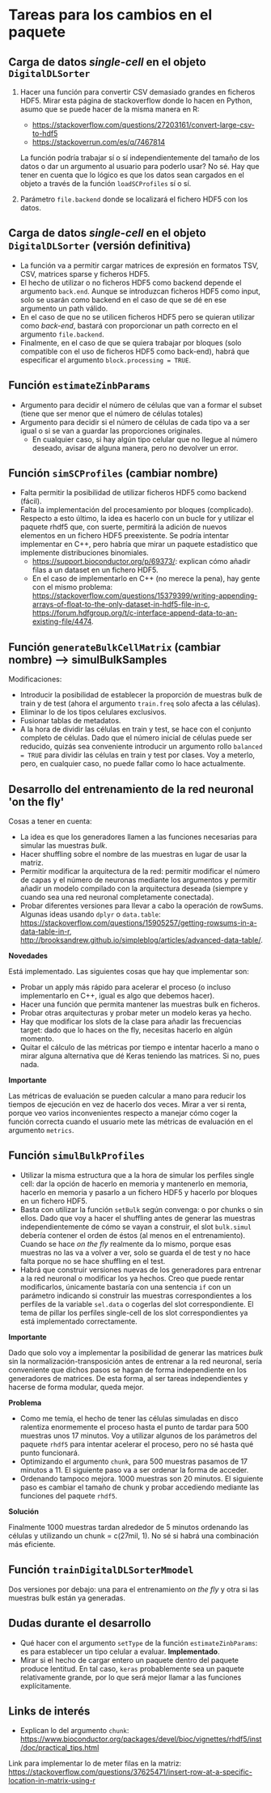 # Tareas para los cambios en el paquete

## Carga de datos _single-cell_ en el objeto `DigitalDLSorter`

1. Hacer una función para convertir CSV demasiado grandes en ficheros HDF5. Mirar esta página de stackoverflow donde lo hacen en Python, asumo que se puede hacer de la misma manera en R:
    * <https://stackoverflow.com/questions/27203161/convert-large-csv-to-hdf5>
    * <https://stackoverrun.com/es/q/7467814>

    La función podría trabajar sí o sí independientemente del tamaño de los datos o dar un argumento al usuario para poderlo usar? No sé. Hay que tener en cuenta que lo lógico es que los datos sean cargados en el objeto a través de la función `loadSCProfiles` sí o sí.

2. Parámetro `file.backend` donde se localizará el fichero HDF5 con los datos.

## Carga de datos _single-cell_ en el objeto `DigitalDLSorter` (versión definitiva)

* La función va a permitir cargar matrices de expresión en formatos TSV, CSV, matrices sparse y ficheros HDF5.
* El hecho de utilizar o no ficheros HDF5 como backend depende el argumento `back.end`. Aunque se introduzcan ficheros HDF5 como input, solo se usarán como backend en el caso de que se dé en ese argumento un path válido. 
* En el caso de que no se utilicen ficheros HDF5 pero se quieran utilizar como _back-end_, bastará con proporcionar un path correcto en el argumento `file.backend`.
* Finalmente, en el caso de que se quiera trabajar por bloques (solo compatible con el uso de ficheros HDF5 como back-end), habrá que especificar el argumento `block.processing = TRUE`.

## Función `estimateZinbParams`

* Argumento para decidir el número de células que van a formar el subset (tiene que ser menor que el número de células totales)
* Argumento para decidir si el número de células de cada tipo va a ser igual o si se van a guardar las proporciones originales. 
    * En cualquier caso, si hay algún tipo celular que no llegue al número deseado, avisar de alguna manera, pero no devolver un error.

## Función `simSCProfiles` (cambiar nombre)

* Falta permitir la posibilidad de utilizar ficheros HDF5 como backend (fácil).
* Falta la implementación del procesamiento por bloques (complicado). Respecto a esto último, la idea es hacerlo con un bucle for y utilizar el  paquete rhdf5 que, con suerte, permitirá la adición de nuevos elementos en un fichero HDF5 preexistente. Se podría intentar implementar en C++, pero habría que mirar un paquete estadístico que implemente distribuciones binomiales. 
    * <https://support.bioconductor.org/p/69373/>: explican cómo añadir filas a un dataset en un fichero HDF5.
    * En el caso de implementarlo en C++ (no merece la pena), hay gente con el mismo problema: <https://stackoverflow.com/questions/15379399/writing-appending-arrays-of-float-to-the-only-dataset-in-hdf5-file-in-c>, <https://forum.hdfgroup.org/t/c-interface-append-data-to-an-existing-file/4474>.

## Función `generateBulkCellMatrix` (cambiar nombre) --> simulBulkSamples

Modificaciones: 

* Introducir la posibilidad de establecer la proporción de muestras bulk de train y de test (ahora el argumento `train.freq` solo afecta a las células).
* Eliminar lo de los tipos celulares exclusivos.
* Fusionar tablas de metadatos.
* A la hora de dividir las células en train y test, se hace con el conjunto completo de células. Dado que el número inicial de células puede ser reducido, quizás sea conveniente introducir un argumento rollo `balanced = TRUE` para dividir las células en train y test por clases. Voy a meterlo, pero, en cualquier caso, no puede fallar como lo hace actualmente. 

## Desarrollo del entrenamiento de la red neuronal 'on the fly'

Cosas a tener en cuenta:

* La idea es que los generadores llamen a las funciones necesarias para simular las muestras _bulk_.
* Hacer shuffling sobre el nombre de las muestras en lugar de usar la matriz.
* Permitir modificar la arquitectura de la red: permitir modificar el número de capas y el número de neuronas mediante los argumentos y permitir añadir un modelo compilado con la arquitectura deseada (siempre y cuando sea una red neuronal completamente conectada).
* Probar diferentes versiones para llevar a cabo la operación de rowSums. Algunas ideas usando `dplyr` o `data.table`: <https://stackoverflow.com/questions/15905257/getting-rowsums-in-a-data-table-in-r>, <http://brooksandrew.github.io/simpleblog/articles/advanced-data-table/>.


**Novedades**

Está implementado. Las siguientes cosas que hay que implementar son:

* Probar un apply más rápido para acelerar el proceso (o incluso implementarlo en C++, igual es algo que debemos hacer).
* Hacer una función que permita mantener las muestras bulk en ficheros.
* Probar otras arquitecturas y probar meter un modelo keras ya hecho.
* Hay que modificar los slots de la clase para añadir las frecuencias target: dado que lo haces on the fly, necesitas hacerlo en algún momento.
* Quitar el cálculo de las métricas por tiempo e intentar hacerlo a mano o mirar alguna alternativa que dé Keras teniendo las matrices. Si no, pues nada.

**Importante**

Las métricas de evaluación se pueden calcular a mano para reducir los tiempos de ejecución en vez de hacerlo dos veces. Mirar a ver si renta, porque veo varios inconvenientes respecto a manejar cómo coger la función correcta cuando el usuario mete las métricas de evaluación en el argumento `metrics`.

## Función `simulBulkProfiles`

* Utilizar la misma estructura que a la hora de simular los perfiles single cell: dar la opción de hacerlo en memoria y mantenerlo en memoria, hacerlo en memoria y pasarlo a un fichero HDF5 y hacerlo por bloques en un fichero HDF5. 
* Basta con utilizar la función `setBulk` según convenga: o por chunks o sin ellos. Dado que voy a hacer el shuffling antes de generar las muestras independientemente de cómo se vayan a construir, el slot `bulk.simul` debería contener el orden de éstos (al menos en el entrenamiento). Cuando se hace _on the fly_ realmente da lo mismo, porque esas muestras no las va a volver a ver, solo se guarda el de test y no hace falta porque no se hace shuffling en el test.
* Habrá que construir versiones nuevas de los generadores para entrenar a la red neuronal o modificar los ya hechos. Creo que puede rentar modificarlos, únicamente bastaría con una sentencia `if` con un parámetro indicando si construir las muestras correspondientes a los perfiles de la variable `sel.data` o cogerlas del slot correspondiente. El tema de pillar los perfiles single-cell de los slot correspondientes ya está implementado correctamente.

**Importante**

Dado que solo voy a implementar la posibilidad de generar las matrices _bulk_ sin la normalización-transposición antes de entrenar a la red neuronal, sería conveniente que dichos pasos se hagan de forma independiente en los generadores de matrices. De esta forma, al ser tareas independientes y hacerse de forma modular, queda mejor.

**Problema**

* Como me temía, el hecho de tener las células simuladas en disco ralentiza enormemente el proceso hasta el punto de tardar para 500 muestras unos 17 minutos. Voy a utilizar algunos de los parámetros del paquete `rhdf5` para intentar acelerar el proceso, pero no sé hasta qué punto funcionará.
* Optimizando el argumento `chunk`, para 500 muestras pasamos de 17 minutos a 11. El siguiente paso va a ser ordenar la forma de acceder.
* Ordenando tampoco mejora. 1000 muestras son 20 minutos. El siguiente paso es cambiar el tamaño de chunk y probar accediendo mediante las funciones del paquete `rhdf5`.

**Solución**

Finalmente 1000 muestras tardan alrededor de 5 minutos ordenando las células y utilizando un chunk = c(27mil, 1). No sé si habrá una combinación más eficiente.

## Función `trainDigitalDLSorterMmodel`

Dos versiones por debajo: una para el entrenamiento _on the fly_ y otra si las muestras bulk están ya generadas.    

## Dudas durante el desarrollo

* Qué hacer con el argumento `setType` de la función `estimateZinbParams`: es para establecer un tipo celular a evaluar. **Implementado**.
* Mirar si el hecho de cargar entero un paquete dentro del paquete produce lentitud. En tal caso, `keras` probablemente sea un paquete relativamente grande, por lo que será mejor llamar a las funciones explícitamente.

## Links de interés

* Explican lo del argumento `chunk`: <https://www.bioconductor.org/packages/devel/bioc/vignettes/rhdf5/inst/doc/practical_tips.html>



Link para implementar lo de meter filas en la matriz:
<https://stackoverflow.com/questions/37625471/insert-row-at-a-specific-location-in-matrix-using-r>